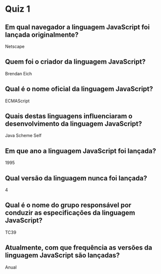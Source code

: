 # Quiz 1

## Em qual navegador a linguagem JavaScript foi lançada originalmente?
 Netscape
## Quem foi o criador da linguagem JavaScript?
 Brendan Eich
## Qual é o nome oficial da linguagem JavaScript?
 ECMAScript
## Quais destas linguagens influenciaram o desenvolvimento da linguagem JavaScript?
 Java
 Scheme
 Self
## Em que ano a linguagem JavaScript foi lançada?
 1995
## Qual versão da linguagem nunca foi lançada?
 4
## Qual é o nome do grupo responsável por conduzir as especificações da linguagem JavaScript?
 TC39
## Atualmente, com que frequência as versões da linguagem JavaScript são lançadas?
 Anual